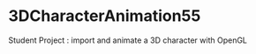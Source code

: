3DCharacterAnimation55
======================

Student Project : import and animate a 3D character with OpenGL
